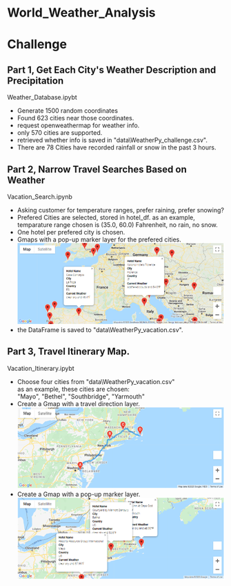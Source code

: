 # World_Weather_Analysis

# Challenge
## Part 1, Get Each City's Weather Description and Precipitation
  Weather_Database.ipybt
- Generate 1500 random coordinates
- Found 623 cities near those coordinates.
- request openweathermap for weather info. 
- only 570 cities are supported.  
- retrieved whether info is saved in "data\WeatherPy_challenge.csv".
- There are 78 Cities have recorded rainfall or snow in the past 3 hours.

## Part 2, Narrow Travel Searches Based on Weather  
  Vacation_Search.ipynb
- Asking customer for temperature ranges, prefer raining, prefer snowing?
- Prefered Cities are selected, stored in hotel_df.
  as an example, temparature range chosen is (35.0, 60.0) Fahrenheit, no rain, no snow.
- One hotel per prefered city is chosen.
- Gmaps with a pop-up marker layer for the prefered cities.
  ![WeatherPy_vacation_map](https://github.com/pqrt12/World_Weather_Analysis/blob/master/image/WeatherPy_vacation_map.png)
- the DataFrame is saved to "data\WeatherPy_vacation.csv".

## Part 3, Travel Itinerary Map.
  Vacation_Itinerary.ipybt
- Choose four cities from "data\WeatherPy_vacation.csv"  
  as an example, these cities are chosen:  
  "Mayo", "Bethel", "Southbridge", "Yarmouth"
- Create a Gmap with a travel direction layer.
  ![WeatherPy_travel_map](https://github.com/pqrt12/World_Weather_Analysis/blob/master/image/WeatherPy_travel_map.png)  
- Create a Gmap with a pop-up marker layer.
  ![WeatherPy_travel_map_markers](https://github.com/pqrt12/World_Weather_Analysis/blob/master/image/WeatherPy_travel_map_markers.png) 

